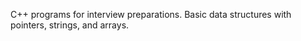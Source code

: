 C++ programs for interview preparations. Basic data structures with pointers, strings, and arrays. 
